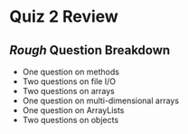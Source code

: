 # Quiz 2 Review

## *Rough* Question Breakdown

* One question on methods
* Two questions on file I/O
* Two questions on arrays
* One question on multi-dimensional arrays
* One question on ArrayLists
* Two questions on objects
